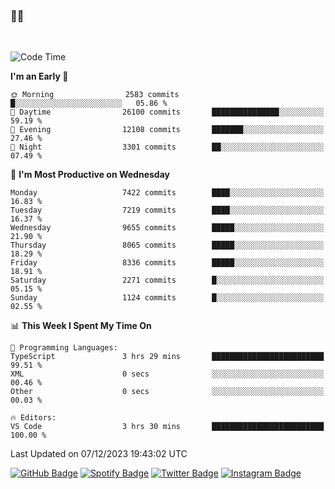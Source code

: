 ### 🤙🍺

<!-- <a href="https://github-readme-stats.vercel.app/api?username=hzak2xx&count_private=true&show_icons=true&theme=dracula">
  <img align="center" src="https://github-readme-stats.vercel.app/api?username=hzak2xx&count_private=true&show_icons=true&theme=dracula" />
</a>
</br> -->
</br>

<!--START_SECTION:waka-->
![Code Time](http://img.shields.io/badge/Code%20Time-2%2C941%20hrs%2023%20mins-blue)

**I'm an Early 🐤** 

```text
🌞 Morning                2583 commits        █░░░░░░░░░░░░░░░░░░░░░░░░   05.86 % 
🌆 Daytime                26100 commits       ███████████████░░░░░░░░░░   59.19 % 
🌃 Evening                12108 commits       ███████░░░░░░░░░░░░░░░░░░   27.46 % 
🌙 Night                  3301 commits        ██░░░░░░░░░░░░░░░░░░░░░░░   07.49 % 
```
📅 **I'm Most Productive on Wednesday** 

```text
Monday                   7422 commits        ████░░░░░░░░░░░░░░░░░░░░░   16.83 % 
Tuesday                  7219 commits        ████░░░░░░░░░░░░░░░░░░░░░   16.37 % 
Wednesday                9655 commits        █████░░░░░░░░░░░░░░░░░░░░   21.90 % 
Thursday                 8065 commits        █████░░░░░░░░░░░░░░░░░░░░   18.29 % 
Friday                   8336 commits        █████░░░░░░░░░░░░░░░░░░░░   18.91 % 
Saturday                 2271 commits        █░░░░░░░░░░░░░░░░░░░░░░░░   05.15 % 
Sunday                   1124 commits        █░░░░░░░░░░░░░░░░░░░░░░░░   02.55 % 
```


📊 **This Week I Spent My Time On** 

```text
💬 Programming Languages: 
TypeScript               3 hrs 29 mins       █████████████████████████   99.51 % 
XML                      0 secs              ░░░░░░░░░░░░░░░░░░░░░░░░░   00.46 % 
Other                    0 secs              ░░░░░░░░░░░░░░░░░░░░░░░░░   00.03 % 

🔥 Editors: 
VS Code                  3 hrs 30 mins       █████████████████████████   100.00 % 
```


 Last Updated on 07/12/2023 19:43:02 UTC
<!--END_SECTION:waka-->

[![GitHub Badge](https://img.shields.io/badge/GitHub-100000?style=for-the-badge&logo=github&logoColor=white)](https://github.com/hzak2xx)
[![Spotify Badge](https://img.shields.io/badge/Spotify-1ED760?&style=for-the-badge&logo=spotify&logoColor=white)](https://open.spotify.com/user/uf90s6sbbh75a1mt44clkhkvf)
[![Twitter Badge](https://img.shields.io/badge/Twitter-1DA1F2?style=for-the-badge&logo=twitter&logoColor=white)](https://twitter.com/hzak2xx)
[![Instagram Badge](https://img.shields.io/badge/Instagram-E4405F?style=for-the-badge&logo=instagram&logoColor=white)](https://www.instagram.com/hzak2xx/)
